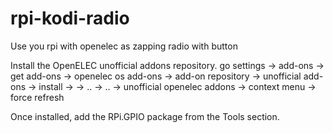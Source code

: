 # rpi-kodi-radio
Use you rpi with openelec as zapping radio with button

Install the OpenELEC unofficial addons repository. 
go settings -> add-ons -> get add-ons -> openelec os add-ons -> add-on repository -> unofficial add-ons -> install ->
-> .. -> .. -> unofficial openelec addons -> context menu -> force refresh

Once installed, add the RPi.GPIO package from the Tools section.
